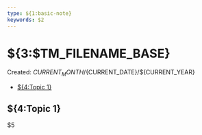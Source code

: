 ```yaml
---
type: ${1:basic-note}
keywords: $2
---
```

# ${3:$TM_FILENAME_BASE}

Created: ${CURRENT_MONTH}/${CURRENT_DATE}/${CURRENT_YEAR}

- [${4:Topic 1}](#4topic-1)

## ${4:Topic 1}

$5
